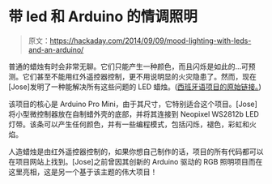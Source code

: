 # 带 led 和 Arduino 的情调照明

> 原文：<https://hackaday.com/2014/09/09/mood-lighting-with-leds-and-an-arduino/>

普通的蜡烛有时会非常无聊。它们只能产生一种颜色，而且闪烁是如此的…可预测。它们甚至不能用红外遥控器控制，更不用说明显的火灾隐患了。然而，现在[Jose]发明了一种能解决所有这些问题的 LED 蜡烛。([西班牙语项目的原始链接。](http://arduino-guay.blogspot.com.es/2014/09/vela-control-remoto-y-arduino-pro-mini.html))

该项目的核心是 Arduino Pro Mini，由于其尺寸，它特别适合这个项目。[Jose]将小型微控制器放在自制蜡外壳的底部，并将其连接到 Neopixel WS2812b LED 灯带。该条可以产生任何颜色，并有一些编程模式，包括闪烁，褪色，彩虹和火焰。

人造蜡烛是由红外遥控器控制的，如果你想自己制作的话，项目的所有代码都可以在项目网站上找到。[Jose]之前曾因其创新的 Arduino 驱动的 RGB 照明项目而在这里亮相，这是另一个基于该主题的伟大项目！